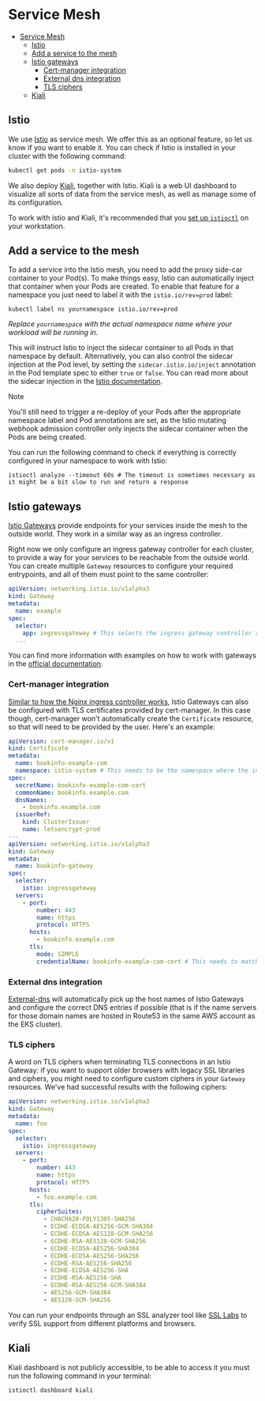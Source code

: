 # Service Mesh

- [Service Mesh](#service-mesh)
  - [Istio](#istio)
  - [Add a service to the mesh](#add-a-service-to-the-mesh)
  - [Istio gateways](#istio-gateways)
    - [Cert-manager integration](#cert-manager-integration)
    - [External dns integration](#external-dns-integration)
    - [TLS ciphers](#tls-ciphers)
  - [Kiali](#kiali)

## Istio

We use [Istio](https://istio.io/) as service mesh. We offer this as an optional feature, so let us know if you want to enable it. You can check if Istio is installed in your cluster with the following command:

```sh
kubectl get pods -n istio-system
```

We also deploy [Kiali](https://kiali.io/), together with Istio. Kiali is a web UI dashboard to visualize all sorts of data from the service mesh, as well as manage some of its configuration.

To work with istio and Kiali, it's recommended that you [set up `istioctl`](https://istio.io/latest/docs/setup/getting-started/#download) on your workstation.

## Add a service to the mesh

To add a service into the Istio mesh, you need to add the proxy side-car container to your Pod(s). To make things easy, Istio can automatically inject that container when your Pods are created. To enable that feature for a namespace you just need to label it with the `istio.io/rev=prod` label:

```console
kubectl label ns yournamespace istio.io/rev=prod
```

*Replace `yournamespace` with the actual namespace name where your workload will be running in.*

This will instruct Istio to inject the sidecar container to all Pods in that namespace by default. Alternatively, you can also control the sidecar injection at the Pod level, by setting the `sidecar.istio.io/inject` annotation in the Pod template spec to either `true` or `false`. You can read more about the sidecar injection in the [Istio documentation](https://istio.io/latest/docs/setup/additional-setup/sidecar-injection/).

> [!NOTE]
> You'll still need to trigger a re-deploy of your Pods after the appropriate namespace label and Pod annotations are set, as the Istio mutating webhook admission controller only injects the sidecar container when the Pods are being created.

You can run the following command to check if everything is correctly configured in your namespace to work with Istio:

```console
istioctl analyze --timeout 60s # The timeout is sometimes necessary as it might be a bit slow to run and return a response
```

## Istio gateways

[Istio Gateways](https://istio.io/latest/docs/concepts/traffic-management/#gateways) provide endpoints for your services inside the mesh to the outside world. They work in a similar way as an ingress controller.

Right now we only configure an ingress gateway controller for each cluster, to provide a way for your services to be reachable from the outside world. You can create multiple `Gateway` resources to configure your required entrypoints, and all of them must point to the same controller:

```yaml
apiVersion: networking.istio.io/v1alpha3
kind: Gateway
metadata:
  name: example
spec:
  selector:
    app: ingressgateway # This selects the ingress gateway controller running in the istio-system namespace
  ...
```

You can find more information with examples on how to work with gateways in the [official documentation](https://istio.io/latest/docs/concepts/traffic-management/#gateways).

### Cert-manager integration

[Similar to how the Nginx ingress controller works](README.md#automatic-ssl-certificates), Istio Gateways can also be configured with TLS certificates provided by cert-manager. In this case though, cert-manager won't automatically create the `Certificate` resource, so that will need to be provided by the user. Here's an example:

```yaml
apiVersion: cert-manager.io/v1
kind: Certificate
metadata:
  name: bookinfo-example-com
  namespace: istio-system # This needs to be the namespace where the ingress gateway controller runs
spec:
  secretName: bookinfo-example-com-cert
  commonName: bookinfo.example.com
  dnsNames:
    - bookinfo.example.com
  issuerRef:
    kind: ClusterIssuer
    name: letsencrypt-prod
---
apiVersion: networking.istio.io/v1alpha3
kind: Gateway
metadata:
  name: bookinfo-gateway
spec:
  selector:
    istio: ingressgateway
  servers:
    - port:
        number: 443
        name: https
        protocol: HTTPS
      hosts:
        - bookinfo.example.com
      tls:
        mode: SIMPLE
        credentialName: bookinfo-example-com-cert # This needs to match the secretName on the Certificate
```

### External dns integration

[External-dns](README.md#dns) will automatically pick up the host names of Istio Gateways and configure the correct DNS entries if possible (that is if the name servers for those domain names are hosted in Route53 in the same AWS account as the EKS cluster).

### TLS ciphers

A word on TLS ciphers when terminating TLS connections in an Istio Gateway: if you want to support older browsers with legacy SSL libraries and ciphers, you might need to configure custom ciphers in your `Gateway` resources. We've had successful results with the following ciphers:

```yaml
apiVersion: networking.istio.io/v1alpha3
kind: Gateway
metadata:
  name: foo
spec:
  selector:
    istio: ingressgateway
  servers:
    - port:
        number: 443
        name: https
        protocol: HTTPS
      hosts:
        - foo.example.com
      tls:
        cipherSuites:
          - CHACHA20-POLY1305-SHA256
          - ECDHE-ECDSA-AES256-GCM-SHA384
          - ECDHE-ECDSA-AES128-GCM-SHA256
          - ECDHE-RSA-AES128-GCM-SHA256
          - ECDHE-ECDSA-AES256-SHA384
          - ECDHE-ECDSA-AES256-SHA256
          - ECDHE-RSA-AES256-SHA256
          - ECDHE-ECDSA-AES256-SHA
          - ECDHE-RSA-AES256-SHA
          - ECDHE-RSA-AES256-GCM-SHA384
          - AES256-GCM-SHA384
          - AES128-GCM-SHA256
```

You can run your endpoints through an SSL analyzer tool like [SSL Labs](https://www.ssllabs.com/ssltest/index.html) to verify SSL support from different platforms and browsers.

## Kiali

Kiali dashboard is not publicly accessible, to be able to access it you must run the following command in your terminal:

```console
istioctl dashboard kiali
```
